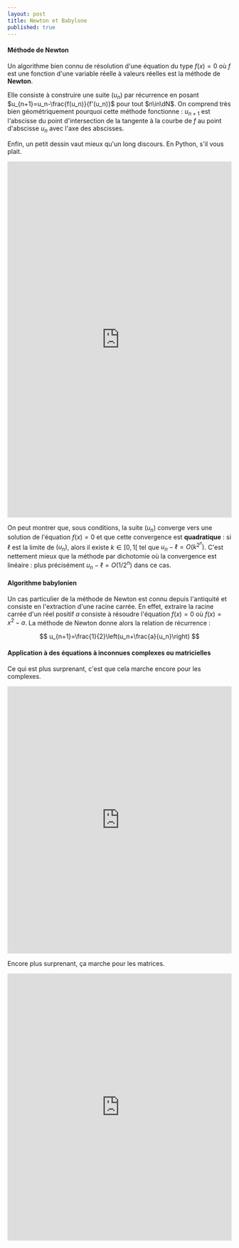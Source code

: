 ```yaml
---
layout: post
title: Newton et Babylone
published: true
---
```


#### Méthode de Newton

Un algorithme bien connu de résolution d'une équation du type $f(x)=0$ où $f$ est une fonction d'une variable réelle à valeurs réelles est la méthode de **Newton**.

Elle consiste à construire une suite $(u_n)$ par récurrence en posant $u_{n+1}=u_n-\frac{f(u_n)}{f'(u_n)}$ pour tout $n\in\dN$. On comprend très bien géométriquement pourquoi cette méthode fonctionne : $u_{n+1}$ est l'abscisse du point d'intersection de la tangente à la courbe de $f$ au point d'abscisse $u_n$ avec l'axe des abscisses.

Enfin, un petit dessin vaut mieux qu'un long discours. En Python, s'il vous plait.

<iframe src="https://repl.it/HpGe/71?lite=true" width="100%" height="800" frameborder="0"></iframe>

On peut montrer que, sous conditions, la suite $(u_n)$ converge vers une solution de l'équation $f(x)=0$ et que cette convergence est **quadratique** : si $\ell$ est la limite de $(u_n)$, alors il existe $k\in[0,1[$ tel que $u_n-\ell=O(k^{2^n})$. C'est nettement mieux que la méthode par dichotomie où la convergence est linéaire : plus précisément $u_n-\ell=O(1/2^n)$ dans ce cas.

#### Algorithme babylonien

Un cas particulier de la méthode de Newton est connu depuis l'antiquité et consiste en l'extraction d'une racine carrée. En effet, extraire la racine carrée d'un réel positif $a$ consiste à résoudre l'équation $f(x)=0$ où $f(x)=x^2-a$. La méthode de Newton donne alors la relation de récurrence :

$$
u_{n+1}=\frac{1}{2}\left(u_n+\frac{a}{u_n}\right)
$$

#### Application à des équations à inconnues complexes ou matricielles

Ce qui est plus surprenant, c'est que cela marche encore pour les complexes.
<iframe src="https://repl.it/HowB/1?lite=true" width="100%" height="600" frameborder="0"></iframe>

Encore plus surprenant, ça marche pour les matrices.
<iframe src="https://repl.it/Hvfh/8?lite=true" width="100%" height="600" frameborder="0"></iframe>
